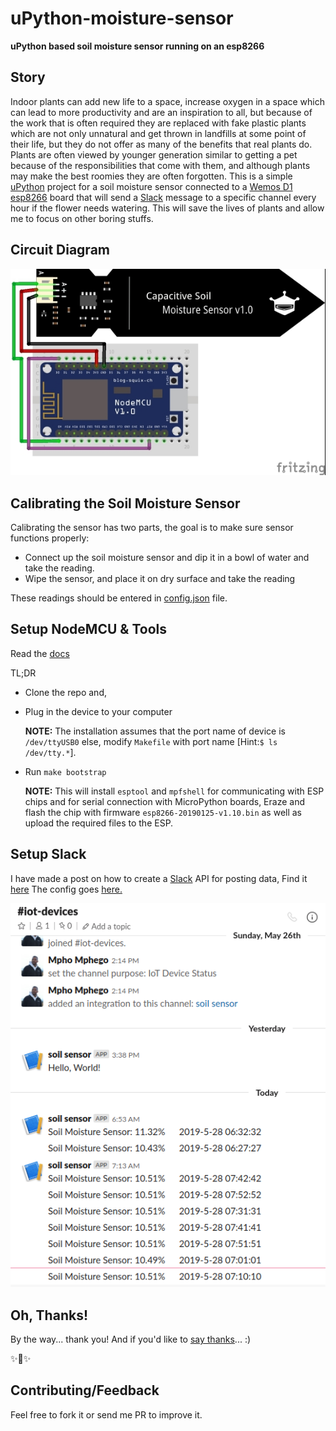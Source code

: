
# uPython-moisture-sensor

**uPython based soil moisture sensor running on an esp8266**

## Story

Indoor plants can add new life to a space, increase oxygen in a space which can lead to more productivity and are an inspiration to all, but because of the work that is often required they are replaced with fake plastic plants which are not only unnatural and get thrown in landfills at some point of their life, but they do not offer as many of the benefits that real plants do. Plants are often viewed by younger generation similar to getting a pet because of the responsibilities that come with them, and although plants may make the best roomies they are often forgotten. This is a simple [uPython](http://www.micropython.org/) project for a soil moisture sensor connected to a [Wemos D1 esp8266](https://www.wemos.cc/) board that will send a [Slack](slack.com) message to a specific channel every hour if the flower needs watering. This will save the lives of plants and allow me to focus on other boring stuffs.

## Circuit Diagram
![image](assets/soilmoisture.jpg)

## Calibrating the Soil Moisture Sensor

Calibrating the sensor has two parts, the goal is to make sure sensor functions properly:
*   Connect up the soil moisture sensor and dip it in a bowl of water and take the reading.
*   Wipe the sensor, and place it on dry surface and take the reading

These readings should be entered in [config.json](config.json) file.

## Setup NodeMCU & Tools

Read the [docs](https://docs.micropython.org/en/latest/esp8266/esp8266/tutorial/intro.html)

TL;DR
*   Clone the repo and,
*   Plug in the device to your computer

    **NOTE:** The installation assumes that the port name of device is `/dev/ttyUSB0` else, modify `Makefile` with port name [Hint:`$ ls /dev/tty.*`].
*   Run `make bootstrap`

    **NOTE:** This will install `esptool` and `mpfshell` for communicating with ESP chips and for serial connection with MicroPython boards, Eraze and flash the chip with firmware `esp8266-20190125-v1.10.bin` as well as upload the required files to the ESP.

## Setup Slack

I have made a post on how to create a [Slack](slack.com) API for posting data, Find it [here](http://bit.ly/2K46XP8)
The config goes [here.](config.json)

![image](assets/slack.png)

## Oh, Thanks!

By the way... thank you! And if you'd like to [say thanks](https://saythanks.io/to/mmphego)... :)

✨🍰✨

## Contributing/Feedback

Feel free to fork it or send me PR to improve it.
